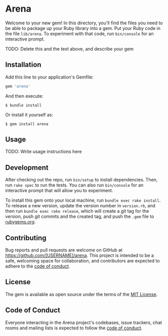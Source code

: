 # Arena

Welcome to your new gem! In this directory, you'll find the files you need to be able to package up your Ruby library into a gem. Put your Ruby code in the file `lib/arena`. To experiment with that code, run `bin/console` for an interactive prompt.

TODO: Delete this and the text above, and describe your gem

## Installation

Add this line to your application's Gemfile:

```ruby
gem 'arena'
```

And then execute:

    $ bundle install

Or install it yourself as:

    $ gem install arena

## Usage

TODO: Write usage instructions here

## Development

After checking out the repo, run `bin/setup` to install dependencies. Then, run `rake spec` to run the tests. You can also run `bin/console` for an interactive prompt that will allow you to experiment.

To install this gem onto your local machine, run `bundle exec rake install`. To release a new version, update the version number in `version.rb`, and then run `bundle exec rake release`, which will create a git tag for the version, push git commits and the created tag, and push the `.gem` file to [rubygems.org](https://rubygems.org).

## Contributing

Bug reports and pull requests are welcome on GitHub at https://github.com/[USERNAME]/arena. This project is intended to be a safe, welcoming space for collaboration, and contributors are expected to adhere to the [code of conduct](https://github.com/[USERNAME]/arena/blob/master/CODE_OF_CONDUCT.md).

## License

The gem is available as open source under the terms of the [MIT License](https://opensource.org/licenses/MIT).

## Code of Conduct

Everyone interacting in the Arena project's codebases, issue trackers, chat rooms and mailing lists is expected to follow the [code of conduct](https://github.com/[USERNAME]/arena/blob/master/CODE_OF_CONDUCT.md).
